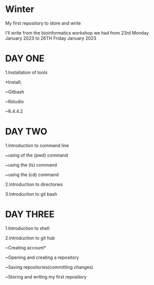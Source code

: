 # Winter

My first repository to store and write

I'll write from the bioinformatics workshop we had from 23rd Monday January 2023 to 26TH Friday January 2023 

# DAY ONE

1.Installation of tools

 *Install;
 
  ~Gitbash
 
  ~Rstudio
 
  ~R.4.4.2


# DAY TWO

1.Introduction to command line

 ~using of the (pwd) command

 ~using the (ls) command
 
 ~using the (cd) command

2.Introduction to directories

3.Introduction to git bash

# DAY THREE

1.Introduction to shell

2.Introduction to git hub

  ~Creating account*
  
  ~Opening and creating a repository
  
  ~Saving repositories(committing changes)
  
  ~Storing and writing my first repository










